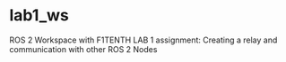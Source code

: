 # lab1_ws
ROS 2 Workspace with F1TENTH LAB 1 assignment: Creating a relay and communication with other ROS 2 Nodes
